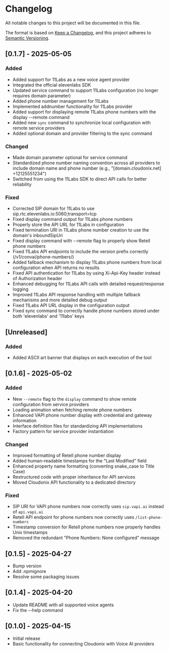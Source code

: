 # Changelog

All notable changes to this project will be documented in this file.

The format is based on [Keep a Changelog](https://keepachangelog.com/en/1.0.0/),
and this project adheres to [Semantic Versioning](https://semver.org/spec/v2.0.0.html).

## [0.1.7] - 2025-05-05

### Added
- Added support for 11Labs as a new voice agent provider
- Integrated the official elevenlabs SDK
- Updated service command to support 11Labs configuration (no longer requires domain parameter)
- Added phone number management for 11Labs
- Implemented addnumber functionality for 11Labs provider
- Added support for displaying remote 11Labs phone numbers with the display --remote command
- Added new `sync` command to synchronize local configuration with remote service providers
- Added optional domain and provider filtering to the sync command

### Changed
- Made domain parameter optional for service command
- Standardized phone number naming convention across all providers to include domain name and phone number (e.g., "[domain.cloudonix.net] +12125551234")
- Switched from using the 11Labs SDK to direct API calls for better reliability

### Fixed
- Corrected SIP domain for 11Labs to use sip.rtc.elevenlabs.io:5060;transport=tcp
- Fixed display command output for 11Labs phone numbers
- Properly store the API URL for 11Labs in configuration
- Fixed termination URI in 11Labs phone number creation to use the domain's inboundSipUri
- Fixed display command with --remote flag to properly show Retell phone numbers
- Fixed 11Labs API endpoints to include the version prefix correctly (/v1/convai/phone-numbers/)
- Added fallback mechanism to display 11Labs phone numbers from local configuration when API returns no results
- Fixed API authentication for 11Labs by using Xi-Api-Key header instead of Authorization header
- Enhanced debugging for 11Labs API calls with detailed request/response logging
- Improved 11Labs API response handling with multiple fallback mechanisms and more detailed debug output
- Fixed 11Labs API URL display in the configuration output
- Fixed sync command to correctly handle phone numbers stored under both 'elevenlabs' and '11labs' keys

## [Unreleased]

### Added
- Added ASCII art banner that displays on each execution of the tool

## [0.1.6] - 2025-05-02

### Added
- New `--remote` flag to the `display` command to show remote configuration from service providers
- Loading animation when fetching remote phone numbers
- Enhanced VAPI phone number display with credential and gateway information
- Interface definition files for standardizing API implementations
- Factory pattern for service provider instantiation

### Changed
- Improved formatting of Retell phone number display
- Added human-readable timestamps for the "Last Modified" field
- Enhanced property name formatting (converting snake_case to Title Case)
- Restructured code with proper inheritance for API services
- Moved Cloudonix API functionality to a dedicated directory

### Fixed
- SIP URI for VAPI phone numbers now correctly uses `sip.vapi.ai` instead of `api.vapi.ai`
- Retell API endpoint for phone numbers now correctly uses `/list-phone-numbers` 
- Timestamp conversion for Retell phone numbers now properly handles Unix timestamps
- Removed the redundant "Phone Numbers: None configured" message

## [0.1.5] - 2025-04-27

- Bump version
- Add .npmignore
- Resolve some packaging issues

## [0.1.4] - 2025-04-20

- Update README with all supported voice agents 
- Fix the --help command

## [0.1.0] - 2025-04-15

- Initial release
- Basic functionality for connecting Cloudonix with Voice AI providers